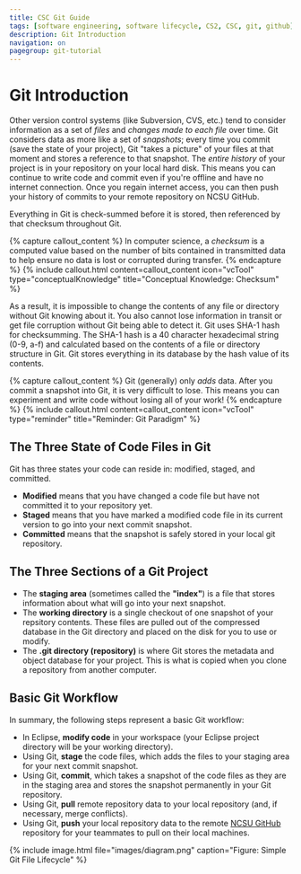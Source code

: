 ```yaml
---
title: CSC Git Guide
tags: [software engineering, software lifecycle, CS2, CSC, git, github]
description: Git Introduction
navigation: on
pagegroup: git-tutorial
---
```


# Git Introduction
Other version control systems (like Subversion, CVS, etc.) tend to consider information as a set of *files* and *changes made to each file* over time. Git considers data as more like a set of *snapshots*; every time you commit (save the state of your project), Git "takes a picture" of your files at that moment and stores a reference to that snapshot. The *entire history* of your project is in your repository on your local hard disk. This means you can continue to write code and commit even if you're offline and have no internet connection. Once you regain internet access, you can then push your history of commits to your remote repository on NCSU GitHub.

Everything in Git is check-summed before it is stored, then referenced by that checksum throughout Git. 

{% capture callout_content %}
In computer science, a *checksum* is a computed value based on the number of bits contained in transmitted data to help ensure no data is lost or corrupted during transfer. 
{% endcapture %}
{% include callout.html content=callout_content icon="vcTool" type="conceptualKnowledge" title="Conceptual Knowledge: Checksum" %}

As a result, it is impossible to change the contents of any file or directory without Git knowing about it. You also cannot lose information in transit or get file corruption without Git being able to detect it. Git uses SHA-1 hash for checksumming. The SHA-1 hash is a 40 character hexadecimal string (0-9, a-f) and calculated based on the contents of a file or directory structure in Git. Git stores everything in its database by the hash value of its contents.

{% capture callout_content %}
Git (generally) only *adds* data. After you commit a snapshot into Git, it is very difficult to lose. This means you can experiment and write code without losing all of your work!
{% endcapture %}
{% include callout.html content=callout_content icon="vcTool" type="reminder" title="Reminder: Git Paradigm" %}


## The Three State of Code Files in Git
Git has three states your code can reside in: modified, staged, and committed.

  * **Modified** means that you have changed a code file but have not committed it to your repository yet.
  * **Staged** means that you have marked a modified code file in its current version to go into your next commit snapshot.
  * **Committed** means that the snapshot is safely stored in your local git repository.


## The Three Sections of a Git Project
  * The **staging area** (sometimes called the **"index"**) is a file that stores information about what will go into your next snapshot.
  * The **working directory** is a single checkout of one snapshot of your repsitory contents. These files are pulled out of the compressed database in the Git directory and placed on the disk for you to use or modify.
  * The **.git directory (repository)** is where Git stores the metadata and object database for your project. This is what is copied when you clone a repository from another computer.
  

## Basic Git Workflow
In summary, the following steps represent a basic Git workflow:

  * In Eclipse, **modify code** in your workspace (your Eclipse project directory will be your working directory).
  * Using Git, **stage** the code files, which adds the files to your staging area for your next commit snapshot.
  * Using Git, **commit**, which takes a snapshot of the code files as they are in the staging area and stores the snapshot permanently in your Git repository.
  * Using Git, **pull** remote repository data to your local repository (and, if necessary, merge conflicts).
  * Using Git, **push** your local repository data to the remote [NCSU GitHub](https://github.ncsu.edu) repository for your teammates to pull on their local machines.
  
{% include image.html file="images/diagram.png" caption="Figure: Simple Git File Lifecycle" %}


